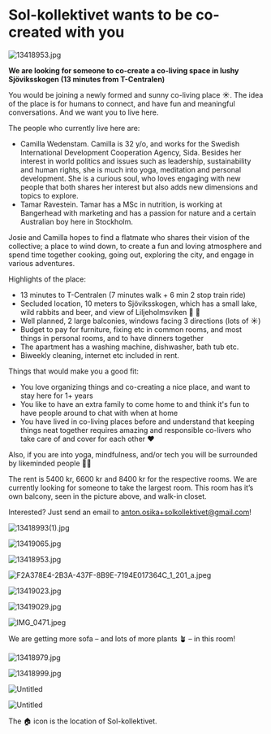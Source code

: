 # Sol-kollektivet wants to be co-created with you

![13418953.jpg](Sol-kollektivet%20wants%20to%20be%20co-created%20with%20you%20ac4e8332b27b4b388946a787d6bc4bfe/13418953.jpg)

**We are looking for someone to co-create a co-living space in lushy Sjöviksskogen (13 minutes from T-Centralen)**

You would be joining a newly formed and sunny co-living place ☀️.  The idea of the place is for humans to connect, and have fun and meaningful conversations. And we want you to live here.

The people who currently live here are:

- Camilla Wedenstam. Camilla is 32 y/o, and works for the Swedish International Development Cooperation Agency, Sida. Besides her interest in world politics and issues such as leadership, sustainability and human rights, she is much into yoga, meditation and personal development. She is a curious soul, who loves engaging with new people that both shares her interest but also adds new dimensions and topics to explore.
- Tamar Ravestein. Tamar has a MSc in nutrition, is working at Bangerhead with marketing and has a passion for nature and a certain Australian boy here in Stockholm.

Josie and Camilla hopes to find a flatmate who shares their vision of the collective; a place to wind down, to create a fun and loving atmosphere and spend time together cooking, going out, exploring the city, and engage in various adventures.    

Highlights of the place:

- 13 minutes to T-Centralen (7 minutes walk + 6 min 2 stop train ride)
- Secluded location, 10 meters to Sjöviksskogen, which has a small lake, wild rabbits and beer, and view of Liljeholmsviken 🐇 🦌
- Well planned, 2 large balconies, windows facing 3 directions (lots of ☀️)
- Budget to pay for furniture, fixing etc in common rooms, and most things in personal rooms, and to have dinners together
- The apartment has a washing machine, dishwasher, bath tub etc.
- Biweekly cleaning, internet etc included in rent.

Things that would make you a good fit:

- You love organizing things and co-creating a nice place, and want to stay here for 1+ years
- You like to have an extra family to come home to and think it's fun to have people around to chat with when at home
- You have lived in co-living places before and understand that keeping things neat together requires amazing and responsible co-livers who take care of and cover for each other ❤️

Also, if you are into yoga, mindfulness, and/or tech you will be surrounded by likeminded people 🧘‍♀️

The rent is 5400 kr, 6600 kr and 8400 kr for the respective rooms. We are currently looking for someone to take the largest room. This room has it’s own balcony, seen in the picture above, and walk-in closet.

Interested? Just send an email to anton.osika+solkollektivet@gmail.com!

![13418993(1).jpg](Sol-kollektivet%20wants%20to%20be%20co-created%20with%20you%20ac4e8332b27b4b388946a787d6bc4bfe/13418993(1).jpg)

![13419065.jpg](Sol-kollektivet%20wants%20to%20be%20co-created%20with%20you%20ac4e8332b27b4b388946a787d6bc4bfe/13419065.jpg)

![13418953.jpg](Sol-kollektivet%20wants%20to%20be%20co-created%20with%20you%20ac4e8332b27b4b388946a787d6bc4bfe/13418953.jpg)

![F2A378E4-2B3A-437F-8B9E-7194E017364C_1_201_a.jpeg](Sol-kollektivet%20wants%20to%20be%20co-created%20with%20you%20ac4e8332b27b4b388946a787d6bc4bfe/F2A378E4-2B3A-437F-8B9E-7194E017364C_1_201_a.jpeg)

![13419023.jpg](Sol-kollektivet%20wants%20to%20be%20co-created%20with%20you%20ac4e8332b27b4b388946a787d6bc4bfe/13419023.jpg)

![13419029.jpg](Sol-kollektivet%20wants%20to%20be%20co-created%20with%20you%20ac4e8332b27b4b388946a787d6bc4bfe/13419029.jpg)

![IMG_0471.jpeg](Sol-kollektivet%20wants%20to%20be%20co-created%20with%20you%20ac4e8332b27b4b388946a787d6bc4bfe/IMG_0471.jpeg)

We are getting more sofa – and lots of more plants 🪴 – in this room!

![13418979.jpg](Sol-kollektivet%20wants%20to%20be%20co-created%20with%20you%20ac4e8332b27b4b388946a787d6bc4bfe/13418979.jpg)

![13418999.jpg](Sol-kollektivet%20wants%20to%20be%20co-created%20with%20you%20ac4e8332b27b4b388946a787d6bc4bfe/13418999.jpg)

![Untitled](Sol-kollektivet%20wants%20to%20be%20co-created%20with%20you%20ac4e8332b27b4b388946a787d6bc4bfe/Untitled.png)

![Untitled](Sol-kollektivet%20wants%20to%20be%20co-created%20with%20you%20ac4e8332b27b4b388946a787d6bc4bfe/Untitled%201.png)

 The 🏠  icon is the location of Sol-kollektivet.